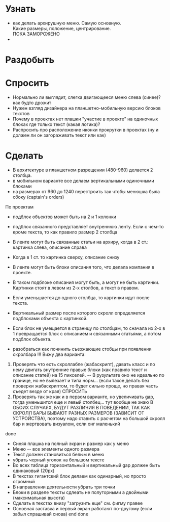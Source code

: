 # Узнать
- как делать архирушную меню. Самую основную. \
Какие размеры, положение, центрирование.\
ПОКА ЗАМОРОЖЕНО
- 


# Раздобыть

# Спросить
- Нормально ли выглядит, слегка двигающееся меню слева (синее)? как будто дрожит
- Нужен взгляд дизайнера на планшетно-мобильную версию блоков текстов
- Почему в проектах нет плашки "участие в проекте" на одиночных блоках где только текст (какая логика)?
- Распросить про расположение иконки прокрутки в проектах (ну и должен ли он загораживать текст или как)

# Сделать
- В архитектуре в планшетном разрещении (480-960) делается 2 столбца.
- в мобильном варианте все делаем вертикальными одиночными блоками
- на размерах от 960 до 1240 перестроить так чтобы менюшка была сбоку (captain's orders)

По проектам
- подблок объектов может быть на 2 и 1 колонки
- подблок связанного представляет внутреннюю ленту. Если с чем-то кроме текста, то как правило размер 2 столбца
- В ленте могут быть связанные статьи на архиру, когда в 2 ст.: картинка слева, описание справа
- Когда в 1 ст. то картинка сверху, описание снизу
- В ленте могут быть блоки описания того, что делала компания в проекте.
- В таком подблоке описания могут быть, а могут не быть картинки. Картинки стоят в левом из 2-х столбов, а текст в правом.
- Если уменьшается до одного столбца, то картинки идут после текста.
- Вертикальный размер после которого скролл определяется подблоками объекта с картинкой.
- Если блок не умещается в страницу по столбцам, то сначала из 2-х в 1 превращается блок с описанием и связанными статьями, а потом подблок объекта.

- разобраться как починить съезжающие стобцы при появлении скролбара
!!! Вижу два варианта:
1. Проверять что есть скроллабле (жабаскрипт), давать класс и по нему двигать внутренние правые блоки (как правило текст и описание статей) на 15 пикселей. -- В рузультате оно не идеально по границе, но не вылезает и типа норм... (если такое делать без проверки жабаскриптом, то будет сильно проще, но правая часть съедет везде от края)
СПРОСИТЬ
2. Проверять так же как и в первом варианте, но увеличивать gap, тогда уменьшится еще и левый столбец... тут вообще не знаю
В ОБОИХ СЛУЧАЯХ, БУДУТ РАЗЛИЧИЯ В ПОВЕДЕНИИ, ТАК КАК СКРОЛЛ БАРЫ БЫВАЮТ РАЗНЫХ РАЗМЕРОВ (ЗАВИСИТ ОТ УСТРОЙСТВА), поэтому надо ставить с расчетом на большой скролл бар и жертвовать визуалом, если онг маленький 

done
- Синяя плашка на полный экран и размер как у меню
- Меню -- все элементы одного размера
- Текст должен становиться белым в меню
- убрать черный уголок на большом тексте
- Во всех таблица горизонтальный  и вертикальный gap должен быть одинаковый (20px)
- В текстах гигантский блок делаем как одинарный, но просто огромный
- В направлении деятельности убрать три точки
- Блоки в разделе тексты сдлеать не полуторными а двойными (максимальная высота)
- Сделать в текстах внизу "загрузить еще" см. фигму правее
- Основная заставка и первый экран работают по-другому (если забыл спрашивай снова)
end done









